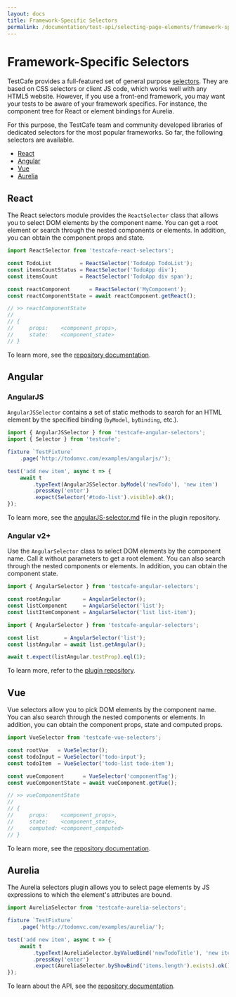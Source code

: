```yaml
---
layout: docs
title: Framework-Specific Selectors
permalink: /documentation/test-api/selecting-page-elements/framework-specific-selectors.html
---
```

# Framework-Specific Selectors

TestCafe provides a full-featured set of general purpose [selectors](selectors.md). They are based on CSS selectors or client JS code, which works well with any HTML5 website. However, if you use a front-end framework, you may want your tests to be aware of your framework specifics. For instance, the component tree for React or element bindings for Aurelia.

For this purpose, the TestCafe team and community developed libraries of dedicated selectors for the most popular frameworks. So far, the following selectors are available.

* [React](#react)
* [Angular](#angular)
* [Vue](#vue)
* [Aurelia](#aurelia)

## React

The React selectors module provides the `ReactSelector` class that allows you to select DOM elements by the component name. You can get a root element or search through the nested components or elements. In addition, you can obtain the component props and state.

```js
import ReactSelector from 'testcafe-react-selectors';

const TodoList         = ReactSelector('TodoApp TodoList');
const itemsCountStatus = ReactSelector('TodoApp div');
const itemsCount       = ReactSelector('TodoApp div span');
```

```js
const reactComponent      = ReactSelector('MyComponent');
const reactComponentState = await reactComponent.getReact();

// >> reactComponentState
//
// {
//     props:    <component_props>,
//     state:    <component_state>
// }
```

To learn more, see the [repository documentation](https://github.com/DevExpress/testcafe-react-selectors/blob/master/README.md).

## Angular

### AngularJS

`AngularJSSelector` contains a set of static methods to search for an HTML element by the specified binding (`byModel`, `byBinding`, etc.).

```js
import { AngularJSSelector } from 'testcafe-angular-selectors';
import { Selector } from 'testcafe';

fixture `TestFixture`
    .page('http://todomvc.com/examples/angularjs/');

test('add new item', async t => {
    await t
        .typeText(AngularJSSelector.byModel('newTodo'), 'new item')
        .pressKey('enter')
        .expect(Selector('#todo-list').visible).ok();
});
```

To learn more, see the [angularJS-selector.md](https://github.com/DevExpress/testcafe-angular-selectors/blob/master/angularJS-selector.md) file in the plugin repository.

### Angular v2+

Use the `AngularSelector` class to select DOM elements by the component name. Call it without parameters to get a root element. You can also search through the nested components or elements. In addition, you can obtain the component state.

```js
import { AngularSelector } from 'testcafe-angular-selectors';

const rootAngular       = AngularSelector();
const listComponent     = AngularSelector('list');
const listItemComponent = AngularSelector('list list-item');
```

```js
import { AngularSelector } from 'testcafe-angular-selectors';

const list        = AngularSelector('list');
const listAngular = await list.getAngular();

await t.expect(listAngular.testProp).eql(1);
```

To learn more, refer to the [plugin repository](https://github.com/DevExpress/testcafe-angular-selectors/blob/master/angular-selector.md).

## Vue

Vue selectors allow you to pick DOM elements by the component name. You can also search through the nested components or elements. In addition, you can obtain the component props, state and computed props.

```js
import VueSelector from 'testcafe-vue-selectors';

const rootVue   = VueSelector();
const todoInput = VueSelector('todo-input');
const todoItem  = VueSelector('todo-list todo-item');
```

```js
const vueComponent      = VueSelector('componentTag');
const vueComponentState = await vueComponent.getVue();

// >> vueComponentState
//
// {
//     props:    <component_props>,
//     state:    <component_state>,
//     computed: <component_computed>
// }
```

To learn more, see the [repository documentation](https://github.com/DevExpress/testcafe-vue-selectors/blob/master/README.md).

## Aurelia

The Aurelia selectors plugin allows you to select page elements by JS expressions to which the element's attributes are bound.

```js
import AureliaSelector from 'testcafe-aurelia-selectors';

fixture `TestFixture`
    .page('http://todomvc.com/examples/aurelia/');

test('add new item', async t => {
    await t
        .typeText(AureliaSelector.byValueBind('newTodoTitle'), 'new item')
        .pressKey('enter')
        .expect(AureliaSelector.byShowBind('items.length').exists).ok();
});
```

To learn about the API, see the [repository documentation](https://github.com/miherlosev/testcafe-aurelia-selectors/blob/master/README.md).